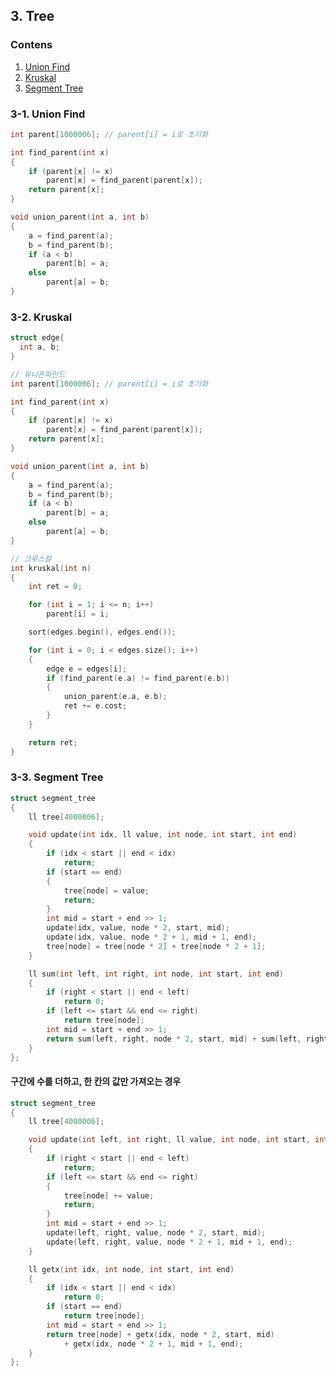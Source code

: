 ## 3. Tree

### Contens

1. [Union Find](https://github.com/Eucha09/Algorithm-Note/tree/main/Tree#3-1-union-find)
1. [Kruskal](https://github.com/Eucha09/Algorithm-Note/tree/main/Tree#3-2-kruskal)
1. [Segment Tree](https://github.com/Eucha09/Algorithm-Note/tree/main/Tree#3-3-segment-tree)

### 3-1. Union Find

```cpp
int parent[1000006]; // parent[i] = i로 초기화

int find_parent(int x)
{
	if (parent[x] != x)
		parent[x] = find_parent(parent[x]);
	return parent[x];
}

void union_parent(int a, int b)
{
	a = find_parent(a);
	b = find_parent(b);
	if (a < b)
		parent[b] = a;
	else
		parent[a] = b;
}
```

### 3-2. Kruskal

```cpp
struct edge{
  int a, b;
}

// 유니온파인드
int parent[1000006]; // parent[i] = i로 초기화

int find_parent(int x)
{
	if (parent[x] != x)
		parent[x] = find_parent(parent[x]);
	return parent[x];
}

void union_parent(int a, int b)
{
	a = find_parent(a);
	b = find_parent(b);
	if (a < b)
		parent[b] = a;
	else
		parent[a] = b;
}

// 크루스칼
int kruskal(int n)
{
	int ret = 0;

	for (int i = 1; i <= n; i++)
		parent[i] = i;

	sort(edges.begin(), edges.end());

	for (int i = 0; i < edges.size(); i++)
	{
		edge e = edges[i];
		if (find_parent(e.a) != find_parent(e.b))
		{
			union_parent(e.a, e.b);
			ret += e.cost;
		}
	}

	return ret;
}
```

### 3-3. Segment Tree

```cpp
struct segment_tree
{
	ll tree[4000006];

	void update(int idx, ll value, int node, int start, int end)
	{
		if (idx < start || end < idx)
			return;
		if (start == end)
		{
			tree[node] = value;
			return;
		}
		int mid = start + end >> 1;
		update(idx, value, node * 2, start, mid);
		update(idx, value, node * 2 + 1, mid + 1, end);
		tree[node] = tree[node * 2] + tree[node * 2 + 1];
	}

	ll sum(int left, int right, int node, int start, int end)
	{
		if (right < start || end < left)
			return 0;
		if (left <= start && end <= right)
			return tree[node];
		int mid = start + end >> 1;
		return sum(left, right, node * 2, start, mid) + sum(left, right, node * 2 + 1, mid + 1, end);
	}
};
```

#### 구간에 수를 더하고, 한 칸의 값만 가져오는 경우

```cpp
struct segment_tree
{
	ll tree[4000006];

	void update(int left, int right, ll value, int node, int start, int end)
	{
		if (right < start || end < left)
			return;
		if (left <= start && end <= right)
		{
			tree[node] += value;
			return;
		}
		int mid = start + end >> 1;
		update(left, right, value, node * 2, start, mid);
		update(left, right, value, node * 2 + 1, mid + 1, end);
	}

	ll getx(int idx, int node, int start, int end)
	{
		if (idx < start || end < idx)
			return 0;
		if (start == end)
			return tree[node];
		int mid = start + end >> 1;
		return tree[node] + getx(idx, node * 2, start, mid) 
			+ getx(idx, node * 2 + 1, mid + 1, end);
	}
};
```

